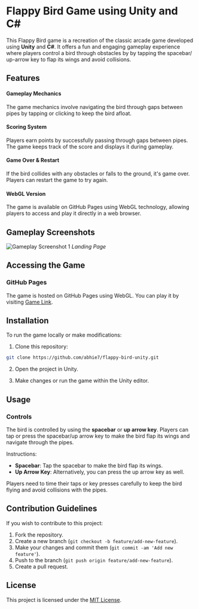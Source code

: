# Flappy Bird Game using Unity and C#

This Flappy Bird game is a recreation of the classic arcade game developed using **Unity** and **C#**. It offers a fun and engaging gameplay experience where players control a bird through obstacles by by tapping the spacebar/ up-arrow key to flap its wings and avoid collisions.

## Features

#### Gameplay Mechanics

The game mechanics involve navigating the bird through gaps between pipes by tapping or clicking to keep the bird afloat.

#### Scoring System

Players earn points by successfully passing through gaps between pipes. The game keeps track of the score and displays it during gameplay.

#### Game Over & Restart

If the bird collides with any obstacles or falls to the ground, it's game over. Players can restart the game to try again.

#### WebGL Version

The game is available on GitHub Pages using WebGL technology, allowing players to access and play it directly in a web browser.

## Gameplay Screenshots

![Gameplay Screenshot 1](https://imgur.com/NXnMLox.png)
*Landing Page*

## Accessing the Game

### GitHub Pages

The game is hosted on GitHub Pages using WebGL. You can play it by visiting [Game Link](https://abhie7.github.io/flappy-bird-unity/).

## Installation

To run the game locally or make modifications:

1. Clone this repository:

```bash 
git clone https://github.com/abhie7/flappy-bird-unity.git
```
2. Open the project in Unity.

3. Make changes or run the game within the Unity editor.

## Usage

### Controls

The bird is controlled by using the **spacebar** or **up arrow key**. Players can tap or press the spacebar/up arrow key to make the bird flap its wings and navigate through the pipes.

Instructions:

- **Spacebar**: Tap the spacebar to make the bird flap its wings.
- **Up Arrow Key**: Alternatively, you can press the up arrow key as well.

Players need to time their taps or key presses carefully to keep the bird flying and avoid collisions with the pipes.

## Contribution Guidelines

If you wish to contribute to this project:

1. Fork the repository.
2. Create a new branch (`git checkout -b feature/add-new-feature`).
3. Make your changes and commit them (`git commit -am 'Add new feature'`).
4. Push to the branch (`git push origin feature/add-new-feature`).
5. Create a pull request.

## License

This project is licensed under the [MIT License](LICENSE).
